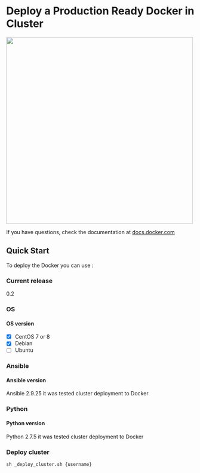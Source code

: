 # Deploy a Production Ready Docker in Cluster

<img src="https://www.docker.com/sites/default/files/d8/2019-07/horizontal-logo-monochromatic-white.png" width="500" />

If you have questions, check the documentation at [docs.docker.com](https://docs.docker.com)

## Quick Start

To deploy the Docker you can use :

### Current release
0.2

### OS

#### OS version

* [x] CentOS 7 or 8
* [x] Debian
* [ ] Ubuntu

### Ansible

#### Ansible version

Ansible 2.9.25 it was tested cluster deployment to Docker

### Python

#### Python version

Python 2.7.5 it was tested cluster deployment to Docker

### Deploy cluster

```ShellSession
sh _deploy_cluster.sh {username}
```
